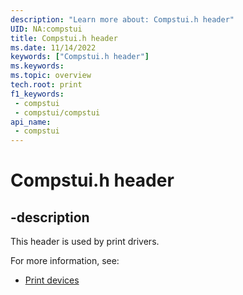 ```yaml
---
description: "Learn more about: Compstui.h header"
UID: NA:compstui
title: Compstui.h header
ms.date: 11/14/2022
keywords: ["Compstui.h header"]
ms.keywords: 
ms.topic: overview
tech.root: print
f1_keywords:
 - compstui
 - compstui/compstui
api_name:
 - compstui
---
```


# Compstui.h header

## -description

This header is used by print drivers.

For more information, see:

- [Print devices](../_print/index.md)
